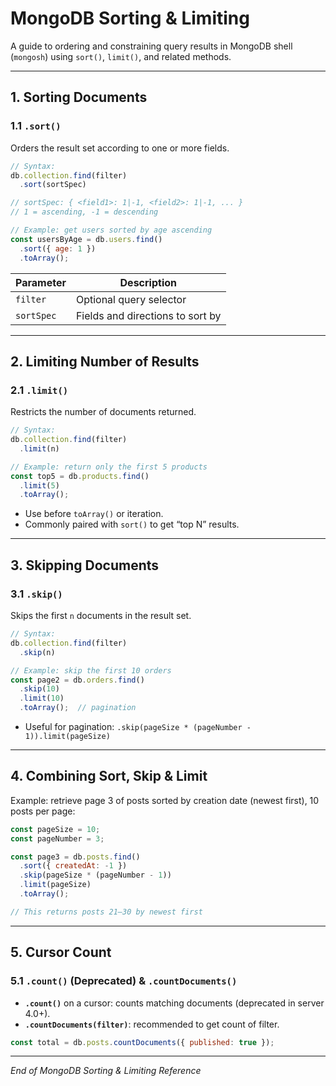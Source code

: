 # MongoDB Sorting & Limiting

A guide to ordering and constraining query results in MongoDB shell (`mongosh`) using `sort()`, `limit()`, and related methods.

---

## 1. Sorting Documents

### 1.1 `.sort()`

Orders the result set according to one or more fields.

```js
// Syntax:
db.collection.find(filter)
  .sort(sortSpec)

// sortSpec: { <field1>: 1|-1, <field2>: 1|-1, ... }
// 1 = ascending, -1 = descending

// Example: get users sorted by age ascending
const usersByAge = db.users.find()
  .sort({ age: 1 })
  .toArray();
```

| Parameter  | Description                      |
| ---------- | -------------------------------- |
| `filter`   | Optional query selector          |
| `sortSpec` | Fields and directions to sort by |

---

## 2. Limiting Number of Results

### 2.1 `.limit()`

Restricts the number of documents returned.

```js
// Syntax:
db.collection.find(filter)
  .limit(n)

// Example: return only the first 5 products
const top5 = db.products.find()
  .limit(5)
  .toArray();
```

* Use before `toArray()` or iteration.
* Commonly paired with `sort()` to get “top N” results.

---

## 3. Skipping Documents

### 3.1 `.skip()`

Skips the first `n` documents in the result set.

```js
// Syntax:
db.collection.find(filter)
  .skip(n)

// Example: skip the first 10 orders
const page2 = db.orders.find()
  .skip(10)
  .limit(10)
  .toArray();  // pagination
```

* Useful for pagination: `.skip(pageSize * (pageNumber - 1)).limit(pageSize)`

---

## 4. Combining Sort, Skip & Limit

Example: retrieve page 3 of posts sorted by creation date (newest first), 10 posts per page:

```js
const pageSize = 10;
const pageNumber = 3;

const page3 = db.posts.find()
  .sort({ createdAt: -1 })
  .skip(pageSize * (pageNumber - 1))
  .limit(pageSize)
  .toArray();

// This returns posts 21–30 by newest first
```

---

## 5. Cursor Count

### 5.1 `.count()` (Deprecated) & `.countDocuments()`

* **`.count()`** on a cursor: counts matching documents (deprecated in server 4.0+).
* **`.countDocuments(filter)`**: recommended to get count of filter.

```js
const total = db.posts.countDocuments({ published: true });
```

---

*End of MongoDB Sorting & Limiting Reference*
